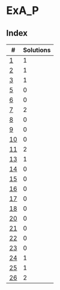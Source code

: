 # ExA_P

## Index

| #             | Solutions |
| ------------- | --------- |
| [1](1.md)     | 1         |
| [2](2.md)     | 1         |
| [3](3.md)     | 1         |
| [5](5.md)     | 0         |
| [6](6.md)     | 0         |
| [7](7.md)     | 2         |
| [8](8.md)     | 0         |
| [9](9.md)     | 0         |
| [10](10.md)   | 0         |
| [11](11.md)   | 2         |
| [13](13.md)   | 1         |
| [14](14.md)   | 0         |
| [15](15.md)   | 0         |
| [16](16.md)   | 0         |
| [17](17.md)   | 0         |
| [18](18.md)   | 0         |
| [20](20.md)   | 0         |
| [21](21.md)   | 0         |
| [22](22.md)   | 0         |
| [23](23.md)   | 0         |
| [24](24.md)   | 1         |
| [25](25.md)   | 1         |
| [26](26.md)   | 2         |
